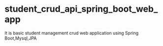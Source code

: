 # student_crud_api_spring_boot_web_app
It is basic student management crud web application using Spring Boot,Mysql,JPA
